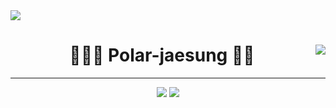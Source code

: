 <img src="https://capsule-render.vercel.app/api?type=waving&color=gradient&height=100&section=footer&text=안녕하세요 개발자 변재성입니다%20&fontSize=50&fontColor=d6ace6" />


 
<div align="center">
  
  <img align="right" src="https://github-readme-stats.vercel.app/api/top-langs/?username=Polar-jaesung&theme=dracula&exclude_repo=Computer-Science-Engineering&layout=compact&langs_count=10"/>
  
  
  
 
  # 🐓🐻‍❄ Polar-jaesung 🐋🦴
  
  ---
  
 <a href="https://hits.seeyoufarm.com">
 <img src="https://hits.seeyoufarm.com/api/count/incr/badge.svg?url=https%3A%2F%2Fgithub.com%2FPolar-jaesung%2F&count_bg=%233767DA&title_bg=%23141313&icon=github.svg&icon_color=%23E7E7E7&title=Jaesung%27s+Github&edge_flat=false"/></a>
  
 
<img src="https://www.codewars.com/users/Polar-jaesung/badges/small"/>
 
</div>
